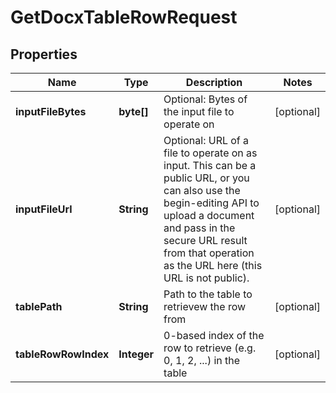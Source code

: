 
# GetDocxTableRowRequest

## Properties
Name | Type | Description | Notes
------------ | ------------- | ------------- | -------------
**inputFileBytes** | **byte[]** | Optional: Bytes of the input file to operate on |  [optional]
**inputFileUrl** | **String** | Optional: URL of a file to operate on as input.  This can be a public URL, or you can also use the begin-editing API to upload a document and pass in the secure URL result from that operation as the URL here (this URL is not public). |  [optional]
**tablePath** | **String** | Path to the table to retrievew the row from |  [optional]
**tableRowRowIndex** | **Integer** | 0-based index of the row to retrieve (e.g. 0, 1, 2, ...) in the table |  [optional]



